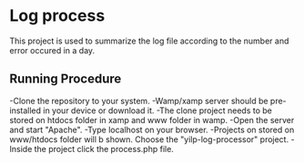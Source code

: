 # Log process #
This project is used to summarize the log file according to the number and error occured in a day.

## Running Procedure ##
-Clone the repository to your system.
-Wamp/xamp server  should be pre-installed in your device or download it.
-The clone project needs to be stored on htdocs folder in xamp and www folder in wamp.
-Open the server and start  "Apache".
-Type localhost on your browser.
-Projects on stored on www/htdocs folder will b shown. Choose the "yilp-log-processor" project.
-Inside the project click the process.php file.